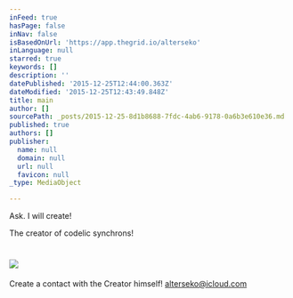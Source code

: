 ```yaml
---
inFeed: true
hasPage: false
inNav: false
isBasedOnUrl: 'https://app.thegrid.io/alterseko'
inLanguage: null
starred: true
keywords: []
description: ''
datePublished: '2015-12-25T12:44:00.363Z'
dateModified: '2015-12-25T12:43:49.848Z'
title: main
author: []
sourcePath: _posts/2015-12-25-8d1b8688-7fdc-4ab6-9178-0a6b3e610e36.md
published: true
authors: []
publisher:
  name: null
  domain: null
  url: null
  favicon: null
_type: MediaObject

---
```

Ask. I will create!

The creator of codelic synchrons!

# ![](https://s3-us-west-2.amazonaws.com/the-grid-img/p/05773e68e2d133f0c34760ca9f75b872cb30e59c.png)

Create a contact with the Creator himself! [alterseko@icloud.com][0]

[0]: mailto:alterseko@icloud.com